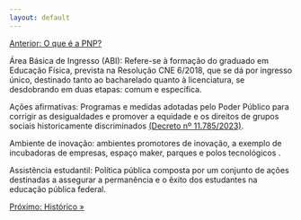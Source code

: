 ```yaml
---
layout: default
---
```


<!-- Parte de Navegação

Veja qual é a o nome da próxima página e da anterior e adicione abaixo no formato:

[Anterior: Nome da páginas](/documentacao/caminho_do_arquivo)
[Próximo: Nome da páginas »](/documentacao/caminho_do_arquivo) 
-->

[Anterior: O que é a PNP?](/documentacao/pnp/sobre)

Área Básica de Ingresso (ABI): Refere-se à formação do graduado em Educação Física, prevista na Resolução CNE 6/2018, que se dá por ingresso único, destinado tanto ao bacharelado quanto à licenciatura, se desdobrando em duas etapas: comum e específica.

Ações afirmativas: Programas e medidas adotadas pelo Poder Público para corrigir as desigualdades e promover a equidade e os direitos de grupos sociais historicamente discriminados [(Decreto nº 11.785/2023)](https://www.planalto.gov.br/ccivil_03/_ato2023-2026/2023/decreto/D11785.htm).

Ambiente de inovação: ambientes promotores de inovação, a exemplo de incubadoras de empresas, espaço maker, parques e polos tecnológicos .

Assistência estudantil: Política pública composta por um conjunto de ações destinadas a assegurar a permanência e o êxito dos estudantes na educação pública federal. 


[Próximo: Histórico »](/documentacao/pnp/historico)